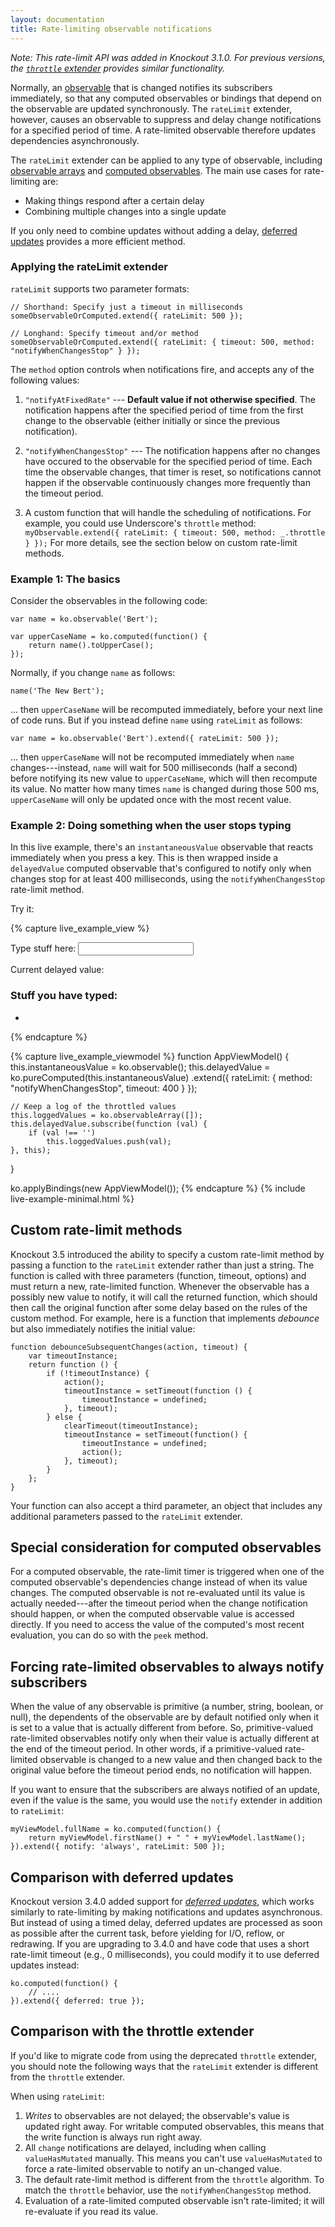 ```yaml
---
layout: documentation
title: Rate-limiting observable notifications
---
```


*Note: This rate-limit API was added in Knockout 3.1.0. For previous versions, the [`throttle` extender](throttle-extender.html) provides similar functionality.*

Normally, an [observable](observables.html) that is changed notifies its subscribers immediately, so that any computed observables or bindings that depend on the observable are updated synchronously. The `rateLimit` extender, however, causes an observable to suppress and delay change notifications for a specified period of time. A rate-limited observable therefore updates dependencies asynchronously.

The `rateLimit` extender can be applied to any type of observable, including [observable arrays](observableArrays.html) and [computed observables](computedObservables.html). The main use cases for rate-limiting are:

 * Making things respond after a certain delay
 * Combining multiple changes into a single update
 
If you only need to combine updates without adding a delay, [deferred updates](deferred-updates.html) provides a more efficient method.

### Applying the rateLimit extender

`rateLimit` supports two parameter formats:

    // Shorthand: Specify just a timeout in milliseconds
    someObservableOrComputed.extend({ rateLimit: 500 });

    // Longhand: Specify timeout and/or method
    someObservableOrComputed.extend({ rateLimit: { timeout: 500, method: "notifyWhenChangesStop" } });

The `method` option controls when notifications fire, and accepts any of the following values:

1. `"notifyAtFixedRate"` --- **Default value if not otherwise specified**. The notification happens after the specified period of time from the first change to the observable (either initially or since the previous notification).

2. `"notifyWhenChangesStop"` --- The notification happens after no changes have occured to the observable for the specified period of time. Each time the observable changes, that timer is reset, so notifications cannot happen if the observable continuously changes more frequently than the timeout period.

3. A custom function that will handle the scheduling of notifications. For example, you could use Underscore's `throttle` method: `myObservable.extend({ rateLimit: { timeout: 500, method: _.throttle } });` For more details, see the section below on custom rate-limit methods.

### Example 1: The basics

Consider the observables in the following code:

    var name = ko.observable('Bert');

    var upperCaseName = ko.computed(function() {
        return name().toUpperCase();
    });

Normally, if you change `name` as follows:

    name('The New Bert');

... then `upperCaseName` will be recomputed immediately, before your next line of code runs. But if you instead define `name` using `rateLimit` as follows:

    var name = ko.observable('Bert').extend({ rateLimit: 500 });

... then `upperCaseName` will not be recomputed immediately when `name` changes---instead, `name` will wait for 500 milliseconds (half a second) before notifying its new value to `upperCaseName`, which will then recompute its value. No matter how many times `name` is changed during those 500 ms, `upperCaseName` will only be updated once with the most recent value.

### Example 2: Doing something when the user stops typing

In this live example, there's an `instantaneousValue` observable that reacts immediately when you press a key. This is then wrapped inside a `delayedValue` computed observable that's configured to notify only when changes stop for at least 400 milliseconds, using the `notifyWhenChangesStop` rate-limit method.

Try it:

{% capture live_example_view %}
<p>Type stuff here: <input data-bind='textInput: instantaneousValue' /></p>
<p>Current delayed value: <b data-bind='text: delayedValue'> </b></p>

<div data-bind="visible: loggedValues().length > 0">
    <h3>Stuff you have typed:</h3>
    <ul data-bind="foreach: loggedValues">
        <li data-bind="text: $data"></li>
    </ul>
</div>
{% endcapture %}

{% capture live_example_viewmodel %}
function AppViewModel() {
    this.instantaneousValue = ko.observable();
    this.delayedValue = ko.pureComputed(this.instantaneousValue)
        .extend({ rateLimit: { method: "notifyWhenChangesStop", timeout: 400 } });

    // Keep a log of the throttled values
    this.loggedValues = ko.observableArray([]);
    this.delayedValue.subscribe(function (val) {
        if (val !== '')
            this.loggedValues.push(val);
    }, this);
}

ko.applyBindings(new AppViewModel());
{% endcapture %}
{% include live-example-minimal.html %}

## Custom rate-limit methods

Knockout 3.5 introduced the ability to specify a custom rate-limit method by passing a function to the `rateLimit` extender rather than just a string. The function is called with three parameters (function, timeout, options) and must return a new, rate-limited function. Whenever the observable has a possibly new value to notify, it will call the returned function, which should then call the original function after some delay based on the rules of the custom method. For example, here is a function that implements *debounce* but also immediately notifies the initial value:

    function debounceSubsequentChanges(action, timeout) {
        var timeoutInstance;
        return function () {
            if (!timeoutInstance) {
                action();
                timeoutInstance = setTimeout(function () {
                    timeoutInstance = undefined;
                }, timeout);
            } else {
                clearTimeout(timeoutInstance);
                timeoutInstance = setTimeout(function() {
                    timeoutInstance = undefined;
                    action();
                }, timeout);
            }
        };
    }
    
Your function can also accept a third parameter, an object that includes any additional parameters passed to the `rateLimit` extender.

## Special consideration for computed observables

For a computed observable, the rate-limit timer is triggered when one of the computed observable's dependencies change instead of when its value changes. The computed observable is not re-evaluated until its value is actually needed---after the timeout period when the change notification should happen, or when the computed observable value is accessed directly. If you need to access the value of the computed's most recent evaluation, you can do so with the `peek` method.

## Forcing rate-limited observables to always notify subscribers

When the value of any observable is primitive (a number, string, boolean, or null), the dependents of the observable are by default notified only when it is set to a value that is actually different from before. So, primitive-valued rate-limited observables notify only when their value is actually different at the end of the timeout period. In other words, if a primitive-valued rate-limited observable is changed to a new value and then changed back to the original value before the timeout period ends, no notification will happen.

If you want to ensure that the subscribers are always notified of an update, even if the value is the same, you would use the `notify` extender in addition to `rateLimit`:

    myViewModel.fullName = ko.computed(function() {
        return myViewModel.firstName() + " " + myViewModel.lastName();
    }).extend({ notify: 'always', rateLimit: 500 });
    
## Comparison with deferred updates

Knockout version 3.4.0 added support for [*deferred updates*](deferred-updates.html), which works similarly to rate-limiting by making notifications and updates asynchronous. But instead of using a timed delay, deferred updates are processed as soon as possible after the current task, before yielding for I/O, reflow, or redrawing. If you are upgrading to 3.4.0 and have code that uses a short rate-limit timeout (e.g., 0 milliseconds), you could modify it to use deferred updates instead:

    ko.computed(function() {
        // ....
    }).extend({ deferred: true });
    
## Comparison with the throttle extender

If you'd like to migrate code from using the deprecated `throttle` extender, you should note the following ways that the `rateLimit` extender is different from the `throttle` extender.

When using `rateLimit`:

1. *Writes* to observables are not delayed; the observable's value is updated right away. For writable computed observables, this means that the write function is always run right away.
2. All `change` notifications are delayed, including when calling `valueHasMutated` manually. This means you can't use `valueHasMutated` to force a rate-limited observable to notify an un-changed value.
3. The default rate-limit method is different from the `throttle` algorithm. To match the `throttle` behavior, use the `notifyWhenChangesStop` method.
4. Evaluation of a rate-limited computed observable isn't rate-limited; it will re-evaluate if you read its value.
